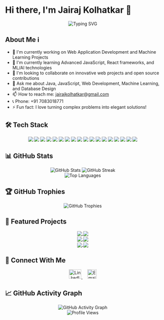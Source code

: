 # Hi there, I'm Jairaj Kolhatkar 👋

<div align="center">
  <img src="https://readme-typing-svg.herokuapp.com?font=Fira+Code&pause=1000&color=2E97F7&center=true&vCenter=true&width=435&lines=Full+Stack+Developer;Software+Engineer;Web+Application+Developer;Machine+Learning+Engineer" alt="Typing SVG" />
</div>

## About Me ℹ️

- 🔭 I'm currently working on Web Application Development and Machine Learning Projects
- 🌱 I'm currently learning Advanced JavaScript, React frameworks, and ML/AI technologies
- 👯 I'm looking to collaborate on innovative web projects and open source contributions
- 💬 Ask me about Java, JavaScript, Web Development, Machine Learning, and Database Design
- 📫 How to reach me: jairajkolhatkar@gmail.com
- 📞 Phone: +91 7083018771
- ⚡ Fun fact: I love turning complex problems into elegant solutions!

## 🛠️ Tech Stack

<div align="center">
  <img src="https://img.shields.io/badge/Java-ED8B00?style=for-the-badge&logo=java&logoColor=white" />
  <img src="https://img.shields.io/badge/JavaScript-F7DF1E?style=for-the-badge&logo=javascript&logoColor=black" />
  <img src="https://img.shields.io/badge/TypeScript-3178C6?style=for-the-badge&logo=typescript&logoColor=white" />
  <img src="https://img.shields.io/badge/HTML5-E34F26?style=for-the-badge&logo=html5&logoColor=white" />
  <img src="https://img.shields.io/badge/CSS3-1572B6?style=for-the-badge&logo=css3&logoColor=white" />
  <img src="https://img.shields.io/badge/React-20232A?style=for-the-badge&logo=react&logoColor=61DAFB" />
  <img src="https://img.shields.io/badge/Flask-000000?style=for-the-badge&logo=flask&logoColor=white" />
  <img src="https://img.shields.io/badge/MySQL-005C84?style=for-the-badge&logo=mysql&logoColor=white" />
  <img src="https://img.shields.io/badge/MongoDB-4EA94B?style=for-the-badge&logo=mongodb&logoColor=white" />
  <img src="https://img.shields.io/badge/Servlets-007396?style=for-the-badge&logo=java&logoColor=white" />
  <img src="https://img.shields.io/badge/JSP-007396?style=for-the-badge&logo=java&logoColor=white" />
  <img src="https://img.shields.io/badge/Git-F05032?style=for-the-badge&logo=git&logoColor=white" />
  <img src="https://img.shields.io/badge/Python-3776AB?style=for-the-badge&logo=python&logoColor=white" />
  <img src="https://img.shields.io/badge/Streamlit-FF4B4B?style=for-the-badge&logo=streamlit&logoColor=white" />
  <img src="https://img.shields.io/badge/TensorFlow-FF6F00?style=for-the-badge&logo=tensorflow&logoColor=white" />
  <img src="https://img.shields.io/badge/scikit_learn-F7931E?style=for-the-badge&logo=scikit-learn&logoColor=white" />
  <img src="https://img.shields.io/badge/Node.js-339933?style=for-the-badge&logo=nodedotjs&logoColor=white" />
  <img src="https://img.shields.io/badge/Express-000000?style=for-the-badge&logo=express&logoColor=white" />
</div>

## 📊 GitHub Stats

<div align="center">
  <img src="https://github-readme-stats.vercel.app/api?username=JairajKolhatkar&show_icons=true&theme=tokyonight" alt="GitHub Stats" />
  <img src="https://github-readme-streak-stats.herokuapp.com/?user=JairajKolhatkar&theme=tokyonight" alt="GitHub Streak" />
</div>

<div align="center">
  <img src="https://github-readme-stats.vercel.app/api/top-langs/?username=JairajKolhatkar&layout=compact&theme=tokyonight" alt="Top Languages" />
</div>

## 🏆 GitHub Trophies

<div align="center">
  <img src="https://github-profile-trophy.vercel.app/?username=JairajKolhatkar&theme=tokyonight&no-frame=true&no-bg=false&margin-w=4" alt="GitHub Trophies" />
</div>

## 📌 Featured Projects

<div align="center">
  <a href="https://github.com/JairajKolhatkar/Prediction-of-Placement-and-Admission-based-on-Demographic-Attributes">
    <img align="center" src="https://github-readme-stats.vercel.app/api/pin/?username=JairajKolhatkar&repo=Prediction-of-Placement-and-Admission-based-on-Demographic-Attributes&theme=tokyonight" />
  </a>
  <a href="https://github.com/JairajKolhatkar/Airline-Reservation-System">
    <img align="center" src="https://github-readme-stats.vercel.app/api/pin/?username=JairajKolhatkar&repo=Airline-Reservation-System&theme=tokyonight" />
  </a>
</div>
<div align="center">
  <a href="https://github.com/JairajKolhatkar/blog-app">
    <img align="center" src="https://github-readme-stats.vercel.app/api/pin/?username=JairajKolhatkar&repo=blog-app&theme=tokyonight" />
  </a>
  <a href="https://github.com/JairajKolhatkar/learning-platform">
    <img align="center" src="https://github-readme-stats.vercel.app/api/pin/?username=JairajKolhatkar&repo=learning-platform&theme=tokyonight" />
  </a>
</div>
<div align="center">
  <a href="https://github.com/JairajKolhatkar/Online-Resume-Builder">
    <img align="center" src="https://github-readme-stats.vercel.app/api/pin/?username=JairajKolhatkar&repo=Online-Resume-Builder&theme=tokyonight" />
  </a>
  <a href="https://github.com/JairajKolhatkar/Portfolic">
    <img align="center" src="https://github-readme-stats.vercel.app/api/pin/?username=JairajKolhatkar&repo=Portfolic&theme=tokyonight" />
  </a>
</div>

## 📱 Connect With Me

<div align="center">
  <a href="https://www.linkedin.com/in/jairaj-kolhatkar-77a81730a/">
    <img src="https://raw.githubusercontent.com/rahuldkjain/github-profile-readme-generator/master/src/images/icons/Social/linked-in-alt.svg" alt="LinkedIn" height="30" width="40" />
  </a>
  &nbsp;&nbsp;&nbsp;
  <a href="mailto:jairajkolhatkar@gmail.com">
    <img src="https://ssl.gstatic.com/ui/v1/icons/mail/rfr/logo_gmail_lockup_default_1x_r5.png" alt="Email" height="30" />
  </a>
</div>

## 📈 GitHub Activity Graph

<div align="center">
  <img src="https://github-readme-activity-graph.vercel.app/graph?username=JairajKolhatkar&theme=tokyo-night" alt="GitHub Activity Graph" />
</div>

<div align="center">
  <img src="https://komarev.com/ghpvc/?username=JairajKolhatkar&style=flat-square&color=blue" alt="Profile Views" />
</div> 
